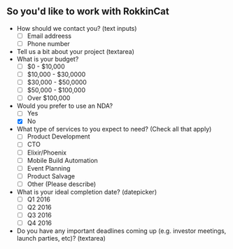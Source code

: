 ## So you'd like to work with RokkinCat

* How should we contact you? (text inputs)
  - [ ] Email addreess
  - [ ] Phone number
* Tell us a bit about your project (textarea)
* What is your budget?
  - [ ] $0 - $10,000
  - [ ] $10,000 - $30,0000
  - [ ] $30,000 - $50,0000
  - [ ] $50,000 - $100,000
  - [ ] Over $100,000
* Would you prefer to use an NDA?
  - [ ] Yes
  - [X] No
* What type of services to you expect to need? (Check all that apply)
  - [ ] Product Development
  - [ ] CTO
  - [ ] Elixir/Phoenix
  - [ ] Mobile Build Automation
  - [ ] Event Planning
  - [ ] Product Salvage
  - [ ] Other (Please describe)
* What is your ideal completion date? (datepicker)
  - [ ] Q1 2016
  - [ ] Q2 2016
  - [ ] Q3 2016
  - [ ] Q4 2016
* Do you have any important deadlines coming up (e.g. investor meetings, launch parties, etc)? (textarea)
